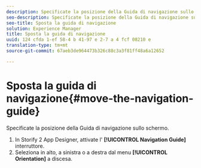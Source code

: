 ```yaml
---
description: Specificate la posizione della Guida di navigazione sullo schermo.
seo-description: Specificate la posizione della Guida di navigazione sullo schermo.
seo-title: Sposta la guida di navigazione
solution: Experience Manager
title: Sposta la guida di navigazione
uuid: 124 cfda 1-ef 58-4 b 41-97 e 2-7 a 4 fcf 08210 e
translation-type: tm+mt
source-git-commit: 67aeb3de964473b326c88c3a3f81ff48a6a12652

---
```



# Sposta la guida di navigazione{#move-the-navigation-guide}

Specificate la posizione della Guida di navigazione sullo schermo.

1. In Storify 2 App Designer, attivate l&#39; **[!UICONTROL Navigation Guide]** interruttore.
1. Seleziona in alto, a sinistra o a destra dal menu **[!UICONTROL Orientation]** a discesa.
